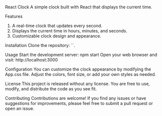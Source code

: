 React Clock
A simple clock built with React that displays the current time.

Features
1. A real-time clock that updates every second.
2. Displays the current time in hours, minutes, and seconds.
3. Customizable clock design and appearance.

Installation
Clone the repository: ``.

Usage
Start the development server: npm start
Open your web browser and visit: http://localhost:3000

Configuration
You can customize the clock appearance by modifying the App.css file. Adjust the colors, font size, or add your own styles as needed.

License
This project is released without any license. You are free to use, modify, and distribute the code as you see fit.

Contributing
Contributions are welcome! If you find any issues or have suggestions for improvements, please feel free to submit a pull request or open an issue.
